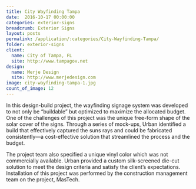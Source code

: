 ```yaml
---
title: City Wayfinding Tampa
date:  2016-10-17 00:00:00
categories: exterior-signs
breadcrumb: Exterior Signs
layout: posts
permalink: /application/:categories/City-Wayfinding-Tampa/
folder: exterior-signs
client:
  name: City of Tampa, FL
  site: http://www.tampagov.net
design:
  name: Merje Design
  site: http://www.merjedesign.com
image: city-wayfinding-tampa-1.jpg
count_of_image: 12
---
```


<div class="col-xs-12 col-sm-12 col-md-12 col-lg-12">
  <div class="fotorama application-item__slider" data-nav="thumbs" data-thumbheight="109" border-width="3" data-maxheight="500">
    <a {{ href | img : "fotorama/city-wayfinding-tampa-1.jpg" }}></a>
    <a {{ href | img : "fotorama/city-wayfinding-tampa-2.jpg" }}></a>
    <a {{ href | img : "fotorama/city-wayfinding-tampa-3.jpg" }}></a>
    <a {{ href | img : "fotorama/city-wayfinding-tampa-4.jpg" }}></a>
    <a {{ href | img : "fotorama/city-wayfinding-tampa-5.jpg" }}></a>
    <a {{ href | img : "fotorama/city-wayfinding-tampa-6.jpg" }}></a>
    <a {{ href | img : "fotorama/city-wayfinding-tampa-7.jpg" }}></a>
    <a {{ href | img : "fotorama/city-wayfinding-tampa-8.jpg" }}></a>
    <a {{ href | img : "fotorama/city-wayfinding-tampa-9.jpg" }}></a>
    <a {{ href | img : "fotorama/city-wayfinding-tampa-10.jpg" }}></a>
    <a {{ href | img : "fotorama/city-wayfinding-tampa-11.jpg" }}></a>
    <a {{ href | img : "fotorama/city-wayfinding-tampa-12.jpg" }}></a>
  </div>
  <div class="visible-xs application-item__icon-slider">
    <i class="icon-swipe"></i>
  </div>
<p class="application-item__content application-item__content--bottom">
    In this design-build project, the wayfinding signage system was developed to not only be “buildable” but optimized to maximize the allocated budget. One of the challenges of this project was the unique free-form shape of the solar cover of the signs. Through a series of mock-ups, Urban identified a build that effectively captured the suns rays and could be fabricated consistently—a cost-effective solution that streamlined the process and the budget. 
  </p>
<p class="application-item__content application-item__content--bottom">
    The project team also specified a unique vinyl color which was not commercially available. Urban provided a custom silk-screened die-cut solution to meet the design criteria and satisfy the client’s expectations. Installation of this project was performed by the construction management team on the project, MasTech.
  </p>
</div>

